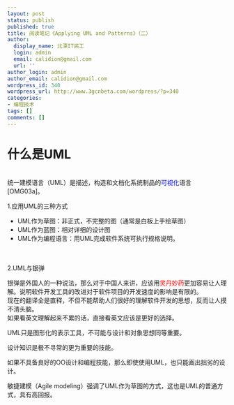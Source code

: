 ```yaml
---
layout: post
status: publish
published: true
title: 阅读笔记《Applying UML and Patterns》（二）
author:
  display_name: 北漂IT民工
  login: admin
  email: calidion@gmail.com
  url: ''
author_login: admin
author_email: calidion@gmail.com
wordpress_id: 340
wordpress_url: http://www.3gcnbeta.com/wordpress/?p=340
categories:
- 编程技术
tags: []
comments: []
---
```

<h1>什么是UML</h1><br />
统一建模语言（UML）是描述，构造和文档化系统制品的<span style="color: #0000ff;">可视化</span>语言[OMG03a]。</p>
<p>1.应用UML的三种方式</p>
<ul>
<li>UML作为草图：非正式，不完整的图（通常是白板上手绘草图）</li>
<li>UML作为蓝图：相对详细的设计图</li>
<li>UML作为编程语言：用UML完成软件系统可执行规格说明。</li><br />
</ul><br />
2.UML与银弹</p>
<p>银弹是外国人的一种说法，那么对于中国人来讲，应该用<span style="color: #ff0000;">灵丹妙药</span>更加容易让人理解。说明软件开发工具的改进对于软件项目的开发速度的影响是有限的。<br />
现在的翻译全是直释，不但不能帮助人们很好的理解软件开发的思想，反而让人摸不清头脑。<br />
如果看英文理解起来不累的话，直接看英文应该是更好的选择。</p>
<p>UML只是图形化的表示工具，不可能与设计和对象思想同等重要。</p>
<p>设计知识是极不寻常的更为重要的技能。</p>
<p>如果不具备良好的OO设计和编程技能，那么即使使用UML，也只能画出拙劣的设计。</p>
<p>敏捷建模（Agile modeling）强调了UML作为草图的方式，这也是UML的普通方式，具有高回报。</p>
